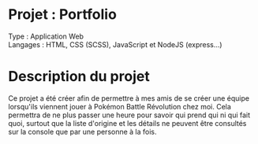 # Projet : Portfolio
Type : Application Web  
Langages : HTML, CSS (SCSS), JavaScript et NodeJS (express...)

# Description du projet  
Ce projet a été créer afin de permettre à mes amis de se créer une équipe lorsqu'ils viennent jouer à Pokémon Battle Révolution chez moi. Cela permettra de ne plus passer une heure pour savoir qui prend qui ni qui fait quoi, surtout que la liste d'origine et les détails ne peuvent être consultés sur la console que par une personne à la fois.
